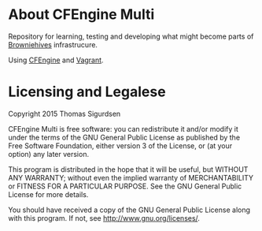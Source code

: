 # About CFEngine Multi

Repository for learning, testing and developing what might become parts of
[Browniehives](http://browniehive.net) infrastrucure.

Using [CFEngine](https://cfengine.com/) and
[Vagrant](https://www.vagrantup.com/).

# Licensing and Legalese

Copyright 2015 Thomas Sigurdsen

CFEngine Multi is free software: you can redistribute it and/or modify it under
the terms of the GNU General Public License as published by the Free Software
Foundation, either version 3 of the License, or (at your option) any later
version.

This program is distributed in the hope that it will be useful, but WITHOUT ANY
WARRANTY; without even the implied warranty of MERCHANTABILITY or FITNESS FOR A
PARTICULAR PURPOSE. See the GNU General Public License for more details.

You should have received a copy of the GNU General Public License along with
this program. If not, see <http://www.gnu.org/licenses/>.